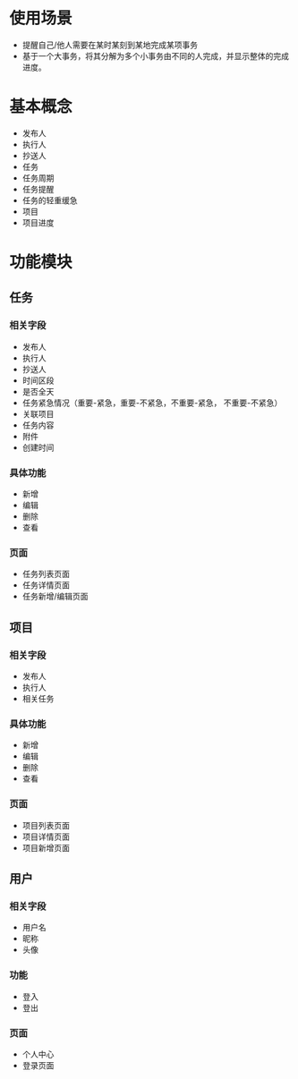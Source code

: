 # 使用场景
+ 提醒自己/他人需要在某时某刻到某地完成某项事务
+ 基于一个大事务，将其分解为多个小事务由不同的人完成，并显示整体的完成进度。
# 基本概念
* 发布人
* 执行人
* 抄送人
* 任务
* 任务周期
* 任务提醒
* 任务的轻重缓急
* 项目
* 项目进度
# 功能模块
## 任务
### 相关字段
+ 发布人
+ 执行人
+ 抄送人
+ 时间区段 
+ 是否全天
+ 任务紧急情况（重要-紧急，重要-不紧急，不重要-紧急， 不重要-不紧急）
+ 关联项目
+ 任务内容
+ 附件
+ 创建时间
### 具体功能
+ 新增
+ 编辑
+ 删除
+ 查看
### 页面
+ 任务列表页面
+ 任务详情页面
+ 任务新增/编辑页面
## 项目
### 相关字段
+ 发布人
+ 执行人
+ 相关任务
### 具体功能
+ 新增
+ 编辑
+ 删除
+ 查看
### 页面
+ 项目列表页面
+ 项目详情页面
+ 项目新增页面
## 用户
### 相关字段
+ 用户名
+ 昵称
+ 头像
### 功能
+ 登入
+ 登出
### 页面
+ 个人中心
+ 登录页面
